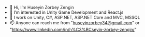 - 👋 Hi, I’m Huseyin Zorbey Zengin
- 👀 I’m interested in Unity Game Development and React.js
- 🌱 I work on Unity, C#, ASP.NET, ASP.NET Core and MVC, MSSQL
- 📫 Anyone can reach me from "huseyinzorbey34@gmail.com" or "https://www.linkedin.com/in/h%C3%BCseyin-zorbey-zengin/"

<!---
HuseyinZorbeyZengin/HuseyinZorbeyZengin is a ✨ special ✨ repository because its `README.md` (this file) appears on your GitHub profile.
You can click the Preview link to take a look at your changes.
--->
